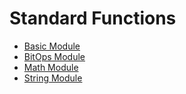 # Standard Functions

- [Basic Module](./basic.calcrs)
- [BitOps Module](./bit_ops.calcrs)
- [Math Module](./math.calcrs)
- [String Module](./string.calcrs)